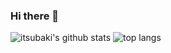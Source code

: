 ### Hi there 👋

<!--
**itsubaki/itsubaki** is a ✨ _special_ ✨ repository because its `README.md` (this file) appears on your GitHub profile.

Here are some ideas to get you started:

- 🔭 I’m currently working on ...
- 🌱 I’m currently learning ...
- 👯 I’m looking to collaborate on ...
- 🤔 I’m looking for help with ...
- 💬 Ask me about ...
- 📫 How to reach me: ...
- 😄 Pronouns: ...
- ⚡ Fun fact: ...
-->

![itsubaki's github stats](https://github-readme-stats.vercel.app/api?username=itsubaki&count_private=true&show_icons=true&theme=react)
![top langs](https://github-readme-stats.vercel.app/api/top-langs/?username=itsubaki&theme=react)
